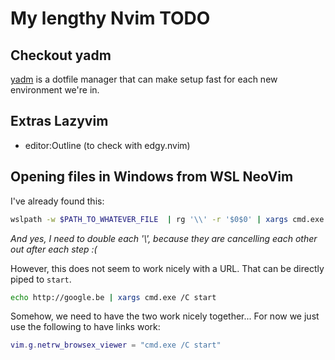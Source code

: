 # My lengthy Nvim TODO

## Checkout yadm

[yadm](https://yadm.io/docs/overview) is a dotfile manager that can make setup fast for each new environment we're in.

## Extras Lazyvim
- editor:Outline (to check with edgy.nvim)

## Opening files in Windows from WSL NeoVim

I've already found this:
```bash
wslpath -w $PATH_TO_WHATEVER_FILE  | rg '\\' -r '$0$0' | xargs cmd.exe /C start
```
_And yes, I need to double each '\\', because they are cancelling each other out after each step :(_

However, this does not seem to work nicely with a URL. That can be directly piped to `start`.

```bash
echo http://google.be | xargs cmd.exe /C start
```

Somehow, we need to have the two work nicely together...
For now we just use the following to have links work:

```lua
vim.g.netrw_browsex_viewer = "cmd.exe /C start"
```
